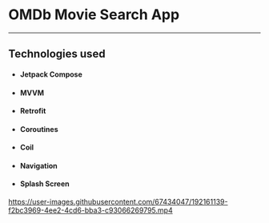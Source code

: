 # OMDb Movie Search App
---
## Technologies used
- #### Jetpack Compose
- #### MVVM
- #### Retrofit
- #### Coroutines
- #### Coil
- #### Navigation
- #### Splash Screen




https://user-images.githubusercontent.com/67434047/192161139-f2bc3969-4ee2-4cd6-bba3-c93066269795.mp4

